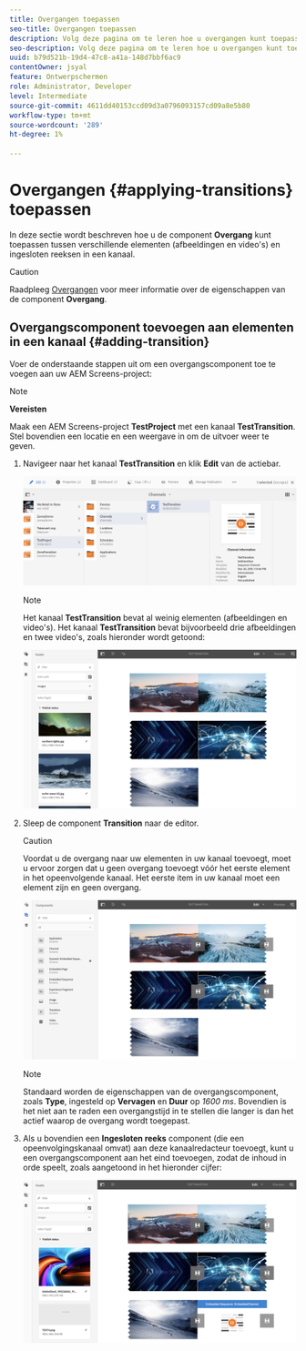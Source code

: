 ```yaml
---
title: Overgangen toepassen
seo-title: Overgangen toepassen
description: Volg deze pagina om te leren hoe u overgangen kunt toepassen op uw projecten van het Scherm.
seo-description: Volg deze pagina om te leren hoe u overgangen kunt toepassen op uw projecten van het Scherm.
uuid: b79d521b-19d4-47c8-a41a-148d7bbf6ac9
contentOwner: jsyal
feature: Ontwerpschermen
role: Administrator, Developer
level: Intermediate
source-git-commit: 4611dd40153ccd09d3a0796093157cd09a8e5b80
workflow-type: tm+mt
source-wordcount: '289'
ht-degree: 1%

---
```



# Overgangen {#applying-transitions} toepassen

In deze sectie wordt beschreven hoe u de component **Overgang** kunt toepassen tussen verschillende elementen (afbeeldingen en video&#39;s) en ingesloten reeksen in een kanaal.


>[!CAUTION]
>
>Raadpleeg [Overgangen](adding-components-to-a-channel.md#transition) voor meer informatie over de eigenschappen van de component **Overgang**.

## Overgangscomponent toevoegen aan elementen in een kanaal {#adding-transition}

Voer de onderstaande stappen uit om een overgangscomponent toe te voegen aan uw AEM Screens-project:

>[!NOTE]
>
>**Vereisten**
>
>Maak een AEM Screens-project **TestProject** met een kanaal **TestTransition**. Stel bovendien een locatie en een weergave in om de uitvoer weer te geven.

1. Navigeer naar het kanaal **TestTransition** en klik **Edit** van de actiebar.

   ![image1](assets/transitions1.png)

   >[!NOTE]
   >
   >Het kanaal **TestTransition** bevat al weinig elementen (afbeeldingen en video&#39;s). Het kanaal **TestTransition** bevat bijvoorbeeld drie afbeeldingen en twee video&#39;s, zoals hieronder wordt getoond:

   ![image2](assets/transitions2.png)


1. Sleep de component **Transition** naar de editor.
   >[!CAUTION]
   >
   >Voordat u de overgang naar uw elementen in uw kanaal toevoegt, moet u ervoor zorgen dat u geen overgang toevoegt vóór het eerste element in het opeenvolgende kanaal. Het eerste item in uw kanaal moet een element zijn en geen overgang.

   ![image3](assets/transitions3.png)

   >[!NOTE]
   >
   >Standaard worden de eigenschappen van de overgangscomponent, zoals **Type**, ingesteld op **Vervagen** en **Duur** op *1600 ms*.  Bovendien is het niet aan te raden een overgangstijd in te stellen die langer is dan het actief waarop de overgang wordt toegepast.

1. Als u bovendien een **Ingesloten reeks** component (die een opeenvolgingskanaal omvat) aan deze kanaalredacteur toevoegt, kunt u een overgangscomponent aan het eind toevoegen, zodat de inhoud in orde speelt, zoals aangetoond in het hieronder cijfer:

   ![image3](assets/transitions5.png)

